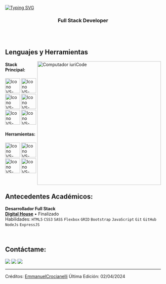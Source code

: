 [![Typing SVG](https://readme-typing-svg.herokuapp.com?color=FF3670&size=35&center=true&vCenter=true&width=1000&lines=Bienvenido+a+mi+perfil+de+GitHub!;Mi+nombre+es+Emmanuel+Crocianelli;Soy+Desarrollador+Full+Stack)](https://git.io/typing-svg)

<h3 align="center">Full Stack Developer</h3>

<br>



<br>

## Lenguajes y Herramientas

<img src="https://raw.githubusercontent.com/MicaelliMedeiros/micaellimedeiros/master/image/computer-illustration.png" min-width="400px" max-width="400px" width="400px" align="right" alt="Computador iuriCode">

#### Stack Principal:
  [<img height="48px" width="48px" alt="Icono VS-Code" src="https://skillicons.dev/icons?i=html"/>](https://developer.mozilla.org/en-US/docs/Web/HTML)
  [<img height="48px" width="48px" alt="Icono VS-Code" src="https://skillicons.dev/icons?i=css"/>](https://developer.mozilla.org/en-US/docs/Web/CSS)
  [<img height="48px" width="48px" alt="Icono VS-Code" src="https://skillicons.dev/icons?i=js"/>](https://developer.mozilla.org/en-US/docs/Web/JavaScript)
  [<img height="48px" width="48px" alt="Icono VS-Code" src="https://skillicons.dev/icons?i=nodejs"/>](https://nodejs.org/en)
  [<img height="48px" width="48px" alt="Icono VS-Code" src="https://skillicons.dev/icons?i=react"/>](https://react.dev/)
    [<img height="48px" width="48px" alt="Icono VS-Code" src="https://skillicons.dev/icons?i=mysql"/>](https://www.mysql.com/)




#### Herramientas:

  [<img height="48px" width="48px" alt="Icono VS-Code" src="https://skillicons.dev/icons?i=figma"/>](https://www.figma.com/)
  [<img height="48px" width="48px" alt="Icono VS-Code" src="https://skillicons.dev/icons?i=vscode"/>](https://code.visualstudio.com/)
  [<img height="48px" width="48px" alt="Icono VS-Code" src="https://skillicons.dev/icons?i=github"/>](https://github.com/)
  [<img height="48px" width="48px" alt="Icono VS-Code" src="https://skillicons.dev/icons?i=git"/>](https://git-scm.com/)

<br>

## Antecedentes Académicos:

**Desarrollador Full Stack** \
[**Digital House**](https://www.digitalhouse.com/) • Finalizado \
Habilidades: `HTML5` `CSS3` `SASS` `Flexbox` `GRID` `Bootstrap` `JavaScript` `Git` `GitHub` `NodeJs` `ExpressJS`

<br>

## Contáctame:
<div>
<a href="https://www.instagram.com/y_m_k.02/" target="_blank"><img loading="lazy" src="https://img.shields.io/badge/-Instagram-%23E4405F?style=for-the-badge&logo=instagram&logoColor=white" target="_blank"></a>
<a href = "mailto: contatojacquelineatae@gmail.com"><img loading="lazy" src="https://img.shields.io/badge/Gmail-D14836?style=for-the-badge&logo=gmail&logoColor=white" target="_blank"></a>
<a href="https://www.linkedin.com/in/jacquelineatae/" target="_blank"><img loading="lazy" src="https://img.shields.io/badge/-LinkedIn-%230077B5?style=for-the-badge&logo=linkedin&logoColor=white" target="_blank"></a>   
</div>


------
Créditos: [EmmanuelCrocianelli](https://github.com/EmmanuelCrocianelli)
Última Edición: 02/04/2024
